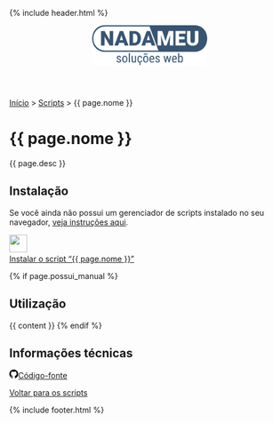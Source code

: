 {% include header.html %}
	<header style="text-align: center;">
		<a href="/"><img src="/images/logo.svg" alt="nadameu &ndash; soluções web" width="207" height="72"/></a>
	</header>
	
<a href="/">Início</a> &gt; <a href="/#scripts">Scripts</a> &gt; {{ page.nome }}

<h1>{{ page.nome }}</h1>
<p>{{ page.desc }}</p>

<h2>Instalação</h2>
<p>Se você ainda não possui um gerenciador de scripts instalado no seu navegador, <a href="/gerenciadores.html">veja instruções aqui</a>.</p>
<div class="desktop">
	<div class="icon">
		<a href="https://github.com/nadameu/{{ page.repo }}/raw/master/{{ page.file }}.user.js">
		<img src="/images/{{ page.icone }}" alt="" width="32" height="32"/>
		<br>
		Instalar o script &ldquo;{{ page.nome }}&rdquo;
		</a>
	</div>
</div>

{% if page.possui_manual %}
<h2>Utilização</h2>
{{ content }}
{% endif %}

<h2>Informações técnicas</h2>
<p class="titulo-icone"><img src="/images/github.svg" width="16" height="16"><a href="https://github.com/nadameu/{{ page.repo }}" target="_blank" class="link-new-window">Código-fonte</a></p>

<p class="back"><a href="/#scripts">Voltar para os scripts</a></p>
{% include footer.html %}
